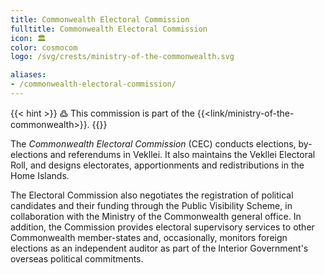 ```yaml
---
title: Commonwealth Electoral Commission
fulltitle: Commonwealth Electoral Commission
icon: 🏛️
color: cosmocom
logo: /svg/crests/ministry-of-the-commonwealth.svg

aliases:
- /commonwealth-electoral-commission/
---
```

{{< hint >}}
߷ This commission is part of the {{<link/ministry-of-the-commonwealth>}}.
{{</hint>}}

The *Commonwealth Electoral Commission* (CEC) conducts elections, by-elections and referendums in Vekllei. It also maintains the Vekllei Electoral Roll, and designs electorates, apportionments and redistributions in the Home Islands.

The Electoral Commission also negotiates the registration of political candidates and their funding through the Public Visibility Scheme, in collaboration with the Ministry of the Commonwealth general office. In addition, the Commission provides electoral supervisory services to other Commonwealth member-states and, occasionally, monitors foreign elections as an independent auditor as part of the Interior Government's overseas political commitments.